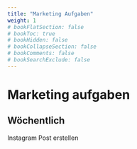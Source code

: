 ```yaml
---
title: "Marketing Aufgaben"
weight: 1
# bookFlatSection: false
# bookToc: true
# bookHidden: false
# bookCollapseSection: false
# bookComments: false
# bookSearchExclude: false
---
```


# Marketing aufgaben

## Wöchentlich

Instagram Post erstellen